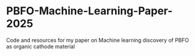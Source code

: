 # PBFO-Machine-Learning-Paper-2025
Code and resources for my paper on Machine learning discovery of PBFO as organic cathode material
